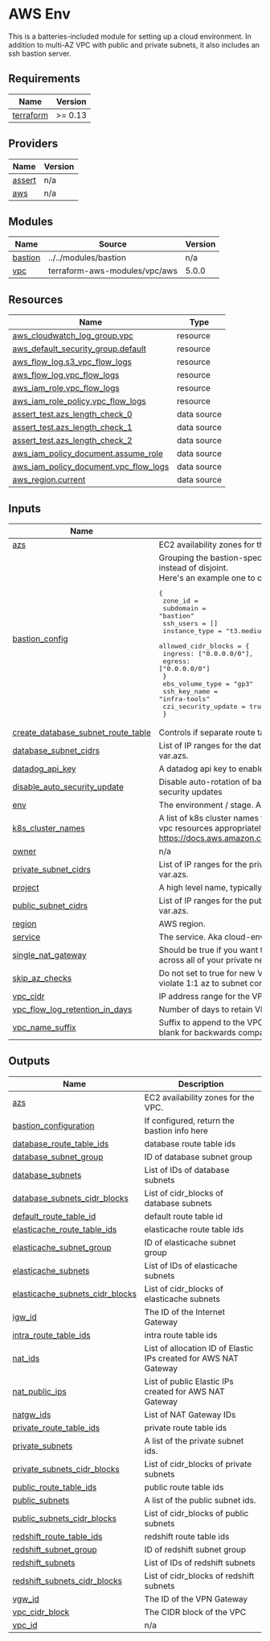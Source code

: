 # AWS Env

This is a batteries-included module for setting up a cloud environment. In
addition to multi-AZ VPC with public and private subnets, it also includes an ssh bastion server.


<!-- START -->
## Requirements

| Name | Version |
|------|---------|
| <a name="requirement_terraform"></a> [terraform](#requirement\_terraform) | >= 0.13 |

## Providers

| Name | Version |
|------|---------|
| <a name="provider_assert"></a> [assert](#provider\_assert) | n/a |
| <a name="provider_aws"></a> [aws](#provider\_aws) | n/a |

## Modules

| Name | Source | Version |
|------|--------|---------|
| <a name="module_bastion"></a> [bastion](#module\_bastion) | ../../modules/bastion | n/a |
| <a name="module_vpc"></a> [vpc](#module\_vpc) | terraform-aws-modules/vpc/aws | 5.0.0 |

## Resources

| Name | Type |
|------|------|
| [aws_cloudwatch_log_group.vpc](https://registry.terraform.io/providers/hashicorp/aws/latest/docs/resources/cloudwatch_log_group) | resource |
| [aws_default_security_group.default](https://registry.terraform.io/providers/hashicorp/aws/latest/docs/resources/default_security_group) | resource |
| [aws_flow_log.s3_vpc_flow_logs](https://registry.terraform.io/providers/hashicorp/aws/latest/docs/resources/flow_log) | resource |
| [aws_flow_log.vpc_flow_logs](https://registry.terraform.io/providers/hashicorp/aws/latest/docs/resources/flow_log) | resource |
| [aws_iam_role.vpc_flow_logs](https://registry.terraform.io/providers/hashicorp/aws/latest/docs/resources/iam_role) | resource |
| [aws_iam_role_policy.vpc_flow_logs](https://registry.terraform.io/providers/hashicorp/aws/latest/docs/resources/iam_role_policy) | resource |
| [assert_test.azs_length_check_0](https://registry.terraform.io/providers/bwoznicki/assert/latest/docs/data-sources/test) | data source |
| [assert_test.azs_length_check_1](https://registry.terraform.io/providers/bwoznicki/assert/latest/docs/data-sources/test) | data source |
| [assert_test.azs_length_check_2](https://registry.terraform.io/providers/bwoznicki/assert/latest/docs/data-sources/test) | data source |
| [aws_iam_policy_document.assume_role](https://registry.terraform.io/providers/hashicorp/aws/latest/docs/data-sources/iam_policy_document) | data source |
| [aws_iam_policy_document.vpc_flow_logs](https://registry.terraform.io/providers/hashicorp/aws/latest/docs/data-sources/iam_policy_document) | data source |
| [aws_region.current](https://registry.terraform.io/providers/hashicorp/aws/latest/docs/data-sources/region) | data source |

## Inputs

| Name | Description | Type | Default | Required |
|------|-------------|------|---------|:--------:|
| <a name="input_azs"></a> [azs](#input\_azs) | EC2 availability zones for the VPC. | `list(string)` | n/a | yes |
| <a name="input_bastion_config"></a> [bastion\_config](#input\_bastion\_config) | Grouping the bastion-specific configuration variables in one variable instead of disjoint. <br>  Here's an example one to copy-paste:<pre>{<br>    zone_id = <from route53><br>    subdomain = "bastion"<br>    ssh_users = []<br>    instance_type = "t3.medium"<br>    allowed_cidr_blocks = {<br>      ingress: ["0.0.0.0/0"], <br>      egress: ["0.0.0.0/0"]<br>    }<br>    ebs_volume_type = "gp3"<br>    ssh_key_name = "infra-tools"<br>    czi_security_update = true<br>  }</pre> | <pre>object({<br>    zone_id             = string<br>    subdomain           = string<br>    ssh_users           = list(object({ username : string, sudo_enabled : bool }))<br>    instance_type       = string<br>    allowed_cidr_blocks = object({ ingress : list(string), egress : list(string) })<br>    ebs_volume_type     = string<br>    czi_security_update = bool<br>    ssh_key_name        = string<br>  })</pre> | `null` | no |
| <a name="input_create_database_subnet_route_table"></a> [create\_database\_subnet\_route\_table](#input\_create\_database\_subnet\_route\_table) | Controls if separate route table for database should be created. | `bool` | `false` | no |
| <a name="input_database_subnet_cidrs"></a> [database\_subnet\_cidrs](#input\_database\_subnet\_cidrs) | List of IP ranges for the database subnets. Must be same length as var.azs. | `list(string)` | n/a | yes |
| <a name="input_datadog_api_key"></a> [datadog\_api\_key](#input\_datadog\_api\_key) | A datadog api key to enable the datadog agent on bastions. | `string` | `""` | no |
| <a name="input_disable_auto_security_update"></a> [disable\_auto\_security\_update](#input\_disable\_auto\_security\_update) | Disable auto-rotation of bastion instances to pick up most recent security updates | `bool` | `false` | no |
| <a name="input_env"></a> [env](#input\_env) | The environment / stage. Aka staging, dev, prod. | `string` | n/a | yes |
| <a name="input_k8s_cluster_names"></a> [k8s\_cluster\_names](#input\_k8s\_cluster\_names) | A list of k8s cluster names that will live in this vpc. We use these to tag vpc resources appropriately. See https://docs.aws.amazon.com/eks/latest/userguide/network_reqs.html | `list(string)` | `[]` | no |
| <a name="input_owner"></a> [owner](#input\_owner) | n/a | `string` | n/a | yes |
| <a name="input_private_subnet_cidrs"></a> [private\_subnet\_cidrs](#input\_private\_subnet\_cidrs) | List of IP ranges for the private subnets. Must be same length as var.azs. | `list(string)` | n/a | yes |
| <a name="input_project"></a> [project](#input\_project) | A high level name, typically the name of the site. | `string` | n/a | yes |
| <a name="input_public_subnet_cidrs"></a> [public\_subnet\_cidrs](#input\_public\_subnet\_cidrs) | List of IP ranges for the public subnets. Must be same length as var.azs. | `list(any)` | n/a | yes |
| <a name="input_region"></a> [region](#input\_region) | AWS region. | `string` | n/a | yes |
| <a name="input_service"></a> [service](#input\_service) | The service. Aka cloud-env | `string` | n/a | yes |
| <a name="input_single_nat_gateway"></a> [single\_nat\_gateway](#input\_single\_nat\_gateway) | Should be true if you want to provision a single shared NAT Gateway across all of your private networks | `bool` | `false` | no |
| <a name="input_skip_az_checks"></a> [skip\_az\_checks](#input\_skip\_az\_checks) | Do not set to true for new VPCs; used to support legacy VPCs that violate 1:1 az to subnet constraint | `bool` | `false` | no |
| <a name="input_vpc_cidr"></a> [vpc\_cidr](#input\_vpc\_cidr) | IP address range for the VPC. | `string` | n/a | yes |
| <a name="input_vpc_flow_log_retention_in_days"></a> [vpc\_flow\_log\_retention\_in\_days](#input\_vpc\_flow\_log\_retention\_in\_days) | Number of days to retain VPC flow logs. | `number` | `0` | no |
| <a name="input_vpc_name_suffix"></a> [vpc\_name\_suffix](#input\_vpc\_name\_suffix) | Suffix to append to the VPC name, like `-${var.service}`, defaults to blank for backwards compatibility | `string` | `""` | no |

## Outputs

| Name | Description |
|------|-------------|
| <a name="output_azs"></a> [azs](#output\_azs) | EC2 availability zones for the VPC. |
| <a name="output_bastion_configuration"></a> [bastion\_configuration](#output\_bastion\_configuration) | If configured, return the bastion info here |
| <a name="output_database_route_table_ids"></a> [database\_route\_table\_ids](#output\_database\_route\_table\_ids) | database route table ids |
| <a name="output_database_subnet_group"></a> [database\_subnet\_group](#output\_database\_subnet\_group) | ID of database subnet group |
| <a name="output_database_subnets"></a> [database\_subnets](#output\_database\_subnets) | List of IDs of database subnets |
| <a name="output_database_subnets_cidr_blocks"></a> [database\_subnets\_cidr\_blocks](#output\_database\_subnets\_cidr\_blocks) | List of cidr\_blocks of database subnets |
| <a name="output_default_route_table_id"></a> [default\_route\_table\_id](#output\_default\_route\_table\_id) | default route table id |
| <a name="output_elasticache_route_table_ids"></a> [elasticache\_route\_table\_ids](#output\_elasticache\_route\_table\_ids) | elasticache route table ids |
| <a name="output_elasticache_subnet_group"></a> [elasticache\_subnet\_group](#output\_elasticache\_subnet\_group) | ID of elasticache subnet group |
| <a name="output_elasticache_subnets"></a> [elasticache\_subnets](#output\_elasticache\_subnets) | List of IDs of elasticache subnets |
| <a name="output_elasticache_subnets_cidr_blocks"></a> [elasticache\_subnets\_cidr\_blocks](#output\_elasticache\_subnets\_cidr\_blocks) | List of cidr\_blocks of elasticache subnets |
| <a name="output_igw_id"></a> [igw\_id](#output\_igw\_id) | The ID of the Internet Gateway |
| <a name="output_intra_route_table_ids"></a> [intra\_route\_table\_ids](#output\_intra\_route\_table\_ids) | intra route table ids |
| <a name="output_nat_ids"></a> [nat\_ids](#output\_nat\_ids) | List of allocation ID of Elastic IPs created for AWS NAT Gateway |
| <a name="output_nat_public_ips"></a> [nat\_public\_ips](#output\_nat\_public\_ips) | List of public Elastic IPs created for AWS NAT Gateway |
| <a name="output_natgw_ids"></a> [natgw\_ids](#output\_natgw\_ids) | List of NAT Gateway IDs |
| <a name="output_private_route_table_ids"></a> [private\_route\_table\_ids](#output\_private\_route\_table\_ids) | private route table ids |
| <a name="output_private_subnets"></a> [private\_subnets](#output\_private\_subnets) | A list of the private subnet ids. |
| <a name="output_private_subnets_cidr_blocks"></a> [private\_subnets\_cidr\_blocks](#output\_private\_subnets\_cidr\_blocks) | List of cidr\_blocks of private subnets |
| <a name="output_public_route_table_ids"></a> [public\_route\_table\_ids](#output\_public\_route\_table\_ids) | public route table ids |
| <a name="output_public_subnets"></a> [public\_subnets](#output\_public\_subnets) | A list of the public subnet ids. |
| <a name="output_public_subnets_cidr_blocks"></a> [public\_subnets\_cidr\_blocks](#output\_public\_subnets\_cidr\_blocks) | List of cidr\_blocks of public subnets |
| <a name="output_redshift_route_table_ids"></a> [redshift\_route\_table\_ids](#output\_redshift\_route\_table\_ids) | redshift route table ids |
| <a name="output_redshift_subnet_group"></a> [redshift\_subnet\_group](#output\_redshift\_subnet\_group) | ID of redshift subnet group |
| <a name="output_redshift_subnets"></a> [redshift\_subnets](#output\_redshift\_subnets) | List of IDs of redshift subnets |
| <a name="output_redshift_subnets_cidr_blocks"></a> [redshift\_subnets\_cidr\_blocks](#output\_redshift\_subnets\_cidr\_blocks) | List of cidr\_blocks of redshift subnets |
| <a name="output_vgw_id"></a> [vgw\_id](#output\_vgw\_id) | The ID of the VPN Gateway |
| <a name="output_vpc_cidr_block"></a> [vpc\_cidr\_block](#output\_vpc\_cidr\_block) | The CIDR block of the VPC |
| <a name="output_vpc_id"></a> [vpc\_id](#output\_vpc\_id) | n/a |
<!-- END -->
